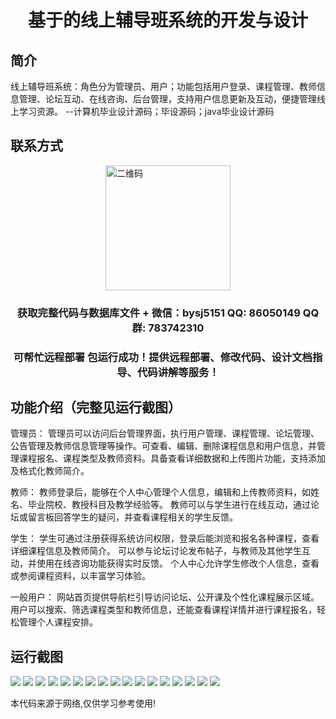 <p><h1 align="center">基于的线上辅导班系统的开发与设计</h1></p>

## 简介
线上辅导班系统：角色分为管理员、用户；功能包括用户登录、课程管理、教师信息管理、论坛互动、在线咨询、后台管理，支持用户信息更新及互动，便捷管理线上学习资源。    --计算机毕业设计源码；毕设源码；java毕业设计源码


## 联系方式
<img src="https://bs-1329754181.cos.ap-shanghai.myqcloud.com/wx.jpg" alt="二维码" style="display: block; margin: 0 auto;" width="200px">
<p><h3 align="center">获取完整代码与数据库文件 + 微信：bysj5151 QQ: 86050149 QQ群: 783742310</h3></p>
<p><h3 align="center">可帮忙远程部署 包运行成功！提供远程部署、修改代码、设计文档指导、代码讲解等服务！</h3></p>

## 功能介绍（完整见运行截图）
管理员：  管理员可以访问后台管理界面，执行用户管理、课程管理、论坛管理、公告管理及教师信息管理等操作。可查看、编辑、删除课程信息和用户信息，并管理课程报名、课程类型及教师资料。具备查看详细数据和上传图片功能，支持添加及格式化教师简介。

教师：  教师登录后，能够在个人中心管理个人信息，编辑和上传教师资料，如姓名、毕业院校、教授科目及教学经验等。 教师可以与学生进行在线互动，通过论坛或留言板回答学生的疑问，并查看课程相关的学生反馈。

学生：  学生可通过注册获得系统访问权限，登录后能浏览和报名各种课程，查看详细课程信息及教师简介。 可以参与论坛讨论发布帖子，与教师及其他学生互动，并使用在线咨询功能获得实时反馈。 个人中心允许学生修改个人信息，查看或参阅课程资料，以丰富学习体验。

一般用户： 网站首页提供导航栏引导访问论坛、公开课及个性化课程展示区域。用户可以搜索、筛选课程类型和教师信息，还能查看课程详情并进行课程报名，轻松管理个人课程安排。


## 运行截图
![](https://bs-1329754181.cos.ap-shanghai.myqcloud.com/spring/OnlineTutoringSystemDevelopmentAndDesign/img/001.jpg)
![](https://bs-1329754181.cos.ap-shanghai.myqcloud.com/spring/OnlineTutoringSystemDevelopmentAndDesign/img/002.jpg)
![](https://bs-1329754181.cos.ap-shanghai.myqcloud.com/spring/OnlineTutoringSystemDevelopmentAndDesign/img/003.jpg)
![](https://bs-1329754181.cos.ap-shanghai.myqcloud.com/spring/OnlineTutoringSystemDevelopmentAndDesign/img/004.jpg)
![](https://bs-1329754181.cos.ap-shanghai.myqcloud.com/spring/OnlineTutoringSystemDevelopmentAndDesign/img/005.jpg)
![](https://bs-1329754181.cos.ap-shanghai.myqcloud.com/spring/OnlineTutoringSystemDevelopmentAndDesign/img/006.jpg)
![](https://bs-1329754181.cos.ap-shanghai.myqcloud.com/spring/OnlineTutoringSystemDevelopmentAndDesign/img/007.jpg)
![](https://bs-1329754181.cos.ap-shanghai.myqcloud.com/spring/OnlineTutoringSystemDevelopmentAndDesign/img/008.jpg)
![](https://bs-1329754181.cos.ap-shanghai.myqcloud.com/spring/OnlineTutoringSystemDevelopmentAndDesign/img/009.jpg)
![](https://bs-1329754181.cos.ap-shanghai.myqcloud.com/spring/OnlineTutoringSystemDevelopmentAndDesign/img/010.jpg)
![](https://bs-1329754181.cos.ap-shanghai.myqcloud.com/spring/OnlineTutoringSystemDevelopmentAndDesign/img/011.jpg)
![](https://bs-1329754181.cos.ap-shanghai.myqcloud.com/spring/OnlineTutoringSystemDevelopmentAndDesign/img/012.jpg)
![](https://bs-1329754181.cos.ap-shanghai.myqcloud.com/spring/OnlineTutoringSystemDevelopmentAndDesign/img/013.jpg)
![](https://bs-1329754181.cos.ap-shanghai.myqcloud.com/spring/OnlineTutoringSystemDevelopmentAndDesign/img/014.jpg)
![](https://bs-1329754181.cos.ap-shanghai.myqcloud.com/spring/OnlineTutoringSystemDevelopmentAndDesign/img/015.jpg)
![](https://bs-1329754181.cos.ap-shanghai.myqcloud.com/spring/OnlineTutoringSystemDevelopmentAndDesign/img/016.jpg)
![](https://bs-1329754181.cos.ap-shanghai.myqcloud.com/spring/OnlineTutoringSystemDevelopmentAndDesign/img/017.jpg)

<p>本代码来源于网络,仅供学习参考使用!</p>
